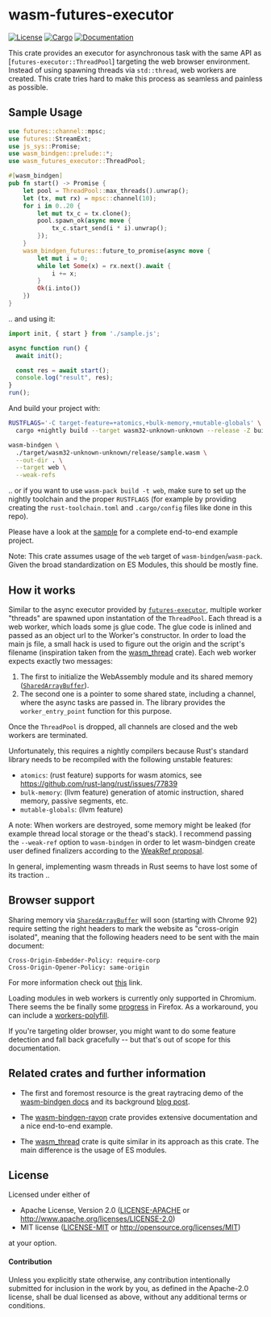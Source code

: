 # wasm-futures-executor

[![License](https://img.shields.io/badge/license-MIT%2FApache--2.0-blue.svg)](https://github.com/wngr/wasm-futures-executor)
[![Cargo](https://img.shields.io/crates/v/wasm-futures-executor.svg)](https://crates.io/crates/wasm-futures-executor)
[![Documentation](https://docs.rs/wasm-futures-executor/badge.svg)](https://docs.rs/wasm-futures-executor)

This crate provides an executor for asynchronous task with the same
API as [`futures-executor::ThreadPool`] targeting the web browser
environment. Instead of using spawning threads via `std::thread`, web
workers are created. This crate tries hard to make this process as
seamless and painless as possible.

[`futures_executor::ThreadPool`]: https://docs.rs/futures-executor/0.3.16/futures_executor/struct.ThreadPool.html

## Sample Usage
```rust
use futures::channel::mpsc;
use futures::StreamExt;
use js_sys::Promise;
use wasm_bindgen::prelude::*;
use wasm_futures_executor::ThreadPool;

#[wasm_bindgen]
pub fn start() -> Promise {
    let pool = ThreadPool::max_threads().unwrap();
    let (tx, mut rx) = mpsc::channel(10);
    for i in 0..20 {
        let mut tx_c = tx.clone();
        pool.spawn_ok(async move {
            tx_c.start_send(i * i).unwrap();
        });
    }
    wasm_bindgen_futures::future_to_promise(async move {
        let mut i = 0;
        while let Some(x) = rx.next().await {
            i += x;
        }
        Ok(i.into())
    })
}
```
.. and using it:
```javascript
import init, { start } from './sample.js';

async function run() {
  await init();

  const res = await start();
  console.log("result", res);
}
run();
```

And build your project with:
```sh
RUSTFLAGS='-C target-feature=+atomics,+bulk-memory,+mutable-globals' \
  cargo +nightly build --target wasm32-unknown-unknown --release -Z build-std=std,panic_abort

wasm-bindgen \
  ./target/wasm32-unknown-unknown/release/sample.wasm \
  --out-dir . \
  --target web \
  --weak-refs
``` 
.. or if you want to use `wasm-pack build -t web`, make sure to set up
the nightly toolchain and the proper `RUSTFLAGS` (for example by
providing creating the `rust-toolchain.toml` and `.cargo/config` files
like done in this repo).

Please have a look at the [sample](./sample) for a complete end-to-end
example project.

Note: This crate assumes usage of the `web` target of
`wasm-bindgen`/`wasm-pack`. Given the broad standardization on ES
Modules, this should be mostly fine.

## How it works

Similar to the async executor provided by
[`futures-executor`](https://crates.io/crates/futures-executor),
multiple worker "threads" are spawned upon instantation of the
`ThreadPool`. Each thread is a web worker, which loads some js glue
code. The glue code is inlined and passed as an object url to the
Worker's constructor. In order to load the main js file, a small hack
is used to figure out the origin and the script's filename
(inspiration taken from the
[wasm_thread](https://github.com/chemicstry/wasm_thread) crate).
Each web worker expects exactly two messages:
1. The first to initialize the WebAssembly module and its shared memory
([`SharedArrayBuffer`](https://developer.mozilla.org/en-US/docs/Web/JavaScript/Reference/Global_Objects/SharedArrayBuffer)).
2. The second one is a pointer to some shared state, including a channel,
where the async tasks are passed in. The library provides the 
`worker_entry_point` function for this purpose.

Once the `ThreadPool` is dropped, all channels are closed and the web
workers are terminated.

Unfortunately, this requires a nightly compilers because Rust's
standard library needs to be recompiled with the following unstable
features:
* `atomics`: (rust feature) supports for wasm atomics, see
  https://github.com/rust-lang/rust/issues/77839
* `bulk-memory`: (llvm feature) generation of atomic instruction,
  shared memory, passive segments, etc.
* `mutable-globals`: (llvm feature)

A note: When workers are destroyed, some memory might be leaked (for
example thread local storage or the thead's stack). I recommend
passing the `--weak-ref` option to `wasm-bindgen` in order to let
wasm-bindgen create user defined finalizers according to the [WeakRef
proposal](https://github.com/tc39/proposal-weakrefs).

In general, implementing wasm threads in Rust seems to have lost some
of its traction ..


## Browser support

Sharing memory via
[`SharedArrayBuffer`](https://developer.mozilla.org/en-US/docs/Web/JavaScript/Reference/Global_Objects/SharedArrayBuffer)
will soon (starting with Chrome 92) require setting the right headers
to mark the website as "cross-origin isolated", meaning that the
following headers need to be sent with the main document:
```
Cross-Origin-Embedder-Policy: require-corp
Cross-Origin-Opener-Policy: same-origin
```
For more information check out [this](https://web.dev/coop-coep/)
link.

Loading modules in web workers is currently only supported in
Chromium. There seems the be finally some
[progress](https://bugzilla.mozilla.org/show_bug.cgi?id=1247687) in
Firefox. As a workaround, you can include a
[workers-polyfill](https://unpkg.com/module-workers-polyfill).

If you're targeting older browser, you might want to do some feature
detection and fall back gracefully -- but that's out of scope for this
documentation.

## Related crates and further information

* The first and foremost resource is the great raytracing demo of the
[wasm-bindgen
docs](https://rustwasm.github.io/wasm-bindgen/examples/raytrace.html)
and its background [blog
post](https://rustwasm.github.io/2018/10/24/multithreading-rust-and-wasm.html).

* The
[wasm-bindgen-rayon](https://github.com/GoogleChromeLabs/wasm-bindgen-rayon)
crate provides extensive documentation and a nice end-to-end example.

* The [wasm_thread](https://github.com/chemicstry/wasm_thread) crate
  is quite similar in its approach as this crate. The main difference
  is the usage of ES modules.

## License

Licensed under either of

 * Apache License, Version 2.0 ([LICENSE-APACHE](LICENSE-APACHE) or http://www.apache.org/licenses/LICENSE-2.0)
 * MIT license ([LICENSE-MIT](LICENSE-MIT) or http://opensource.org/licenses/MIT)

at your option.

#### Contribution

Unless you explicitly state otherwise, any contribution intentionally submitted
for inclusion in the work by you, as defined in the Apache-2.0 license, shall be
dual licensed as above, without any additional terms or conditions.
